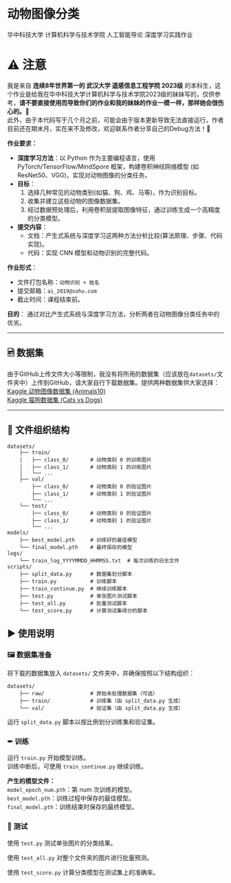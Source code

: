 # 动物图像分类

华中科技大学 计算机科学与技术学院 人工智能导论 深度学习实践作业

# ⚠️ 注意
我是来自 **连续8年世界第一的 武汉大学 遥感信息工程学院 2023级** 的本科生，这个作业是给我在华中科技大学计算机科学与技术学院2023级的妹妹写的，仅供参考，**请不要直接使用而导致你们的作业和我的妹妹的作业一模一样，那样她会很伤心的。**🥺    
此外，由于本代码写于几个月之前，可能会由于版本更新导致无法直接运行，作者目前还在期末月，实在来不及修改，欢迎联系作者分享自己的Debug方法！🥳

**作业要求：**
- **深度学习方法**：以 Python 作为主要编程语言，使用 PyTorch/TensorFlow/MindSpore 框架，构建卷积神经网络模型 (如 ResNet50、VGG)，实现对动物图像的分类任务。
- **目标**：
  1. 选择几种常见的动物类别(如猫、狗、鸡、马等)，作为识别目标。
  2. 收集并建立这些动物的图像数据集。
  3. 经过数据预处理后，利用卷积层提取图像特征，通过训练生成一个高精度的分类模型。
- **提交内容**：
  - 文档：产生式系统与深度学习这两种方法分析比较(算法原理、步骤、代码实现)。
  - 代码：实现 CNN 模型和动物识别的完整代码。

**作业形式**：
- 文件打包名称：`动物识别 + 姓名`
- 提交邮箱：`ai_2019@sohu.com`
- 截止时间：课程结束前。

**目的**：
通过对比产生式系统与深度学习方法，分析两者在动物图像分类任务中的优劣。

---

## 🖻 数据集
由于GitHub上传文件大小等限制，我没有将所用的数据集（应该放在`datasets/`文件夹中）上传到GitHub，请大家自行下载数据集。提供两种数据集供大家选择：    
[Kaggle 动物图像数据集 (Animals10)](https://www.kaggle.com/datasets/alessiocorrado99/animals10)    
[Kaggle 猫狗数据集 (Cats vs Dogs)](https://www.kaggle.com/datasets/sreetejadusi/cats-vs-dogs)

---

## 📁 文件组织结构
```
datasets/
    ├── train/
    │   ├── class_0/       # 动物类别 0 的训练图片
    │   ├── class_1/       # 动物类别 1 的训练图片
    │   └── ...
    ├── val/
        ├── class_0/       # 动物类别 0 的验证图片
        ├── class_1/       # 动物类别 1 的验证图片
        └── ...
    └── test/
        ├── class_0/       # 动物类别 0 的验证图片
        ├── class_1/       # 动物类别 1 的验证图片
        └── ...
models/
    ├── best_model.pth     # 训练好的最佳模型
    └── final_model.pth    # 最终保存的模型
logs/
    └── train_log_YYYYMMDD_HHMMSS.txt  # 每次训练的日志文件
scripts/
    ├── split_data.py      # 数据集划分脚本
    ├── train.py           # 训练脚本
    ├── train_continue.py  # 继续训练脚本
    ├── test.py            # 单张图片测试脚本
    ├── test_all.py        # 批量测试脚本
    └── test_score.py      # 计算测试集得分的脚本
```
## ▶︎ 使用说明

### 🖼︎ 数据集准备
将下载的数据集放入 `datasets/` 文件夹中，并确保按照以下结构组织：
```
datasets/    
    ├── raw/               # 原始未处理数据集（可选）    
    ├── train/             # 训练集（由 split_data.py 生成）    
    └── val/               # 验证集（由 split_data.py 生成）    
```      
运行 `split_data.py` 脚本以按比例划分训练集和验证集。

### ✒︎ 训练
运行 `train.py` 开始模型训练。    
训练中断后，可使用 `train_continue.py` 继续训练。

**产生的模型文件：**    
`model_epoch_num.pth`：第 num 次训练的模型。    
`best_model.pth`：训练过程中保存的最佳模型。    
`final_model.pth`：训练结束时保存的最终模型。


### 💯 测试
使用 `test.py` 测试单张图片的分类结果。

使用 `test_all.py` 对整个文件夹的图片进行批量预测。

使用 `test_score.py` 计算分类模型在测试集上的准确率。 

